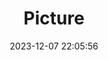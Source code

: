 ---
weight: 1
images:
- /images/edited/52.jpeg
title: Picture
date: 2023-12-07 22:05:56
tags: [luminar neo,work,sportsball,person]
---